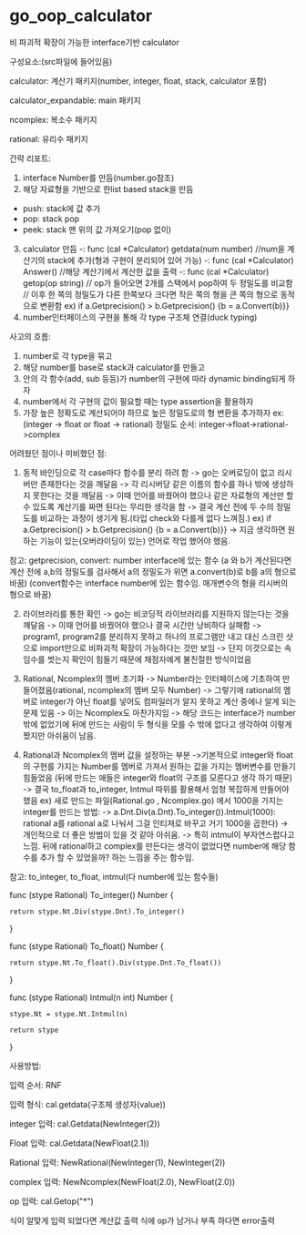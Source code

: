 # go_oop_calculator
비 파괴적 확장이 가능한 interface기반 calculator

구성요소:(src파일에 들어있음)

calculator: 계산기 패키지(number, integer, float, stack, calculator 포함)

calculator_expandable: main 패키지

ncomplex: 복소수 패키지

rational: 유리수 패키지


간략 리포트:
1. interface Number를 만듬(number.go참조)
2. 해당 자료형을 기반으로 한list based stack을 만듬
- push: stack에 값 추가
- pop: stack pop
- peek: stack 맨 위의 값 가져오기(pop 없이)
3. calculator 만듬
-: func (cal *Calculator) getdata(num number)
//num을 계산기의 stack에 추가(형과 구현이 분리되어 있어 가능)
-: func (cal *Calculator) Answer()
//해당 계산기에서 계산한 값을 출력
-: func (cal *Calculator) getop(op string)
// op가 들어오면 2개를 스택에서 pop하여 두 정밀도를 비교함
// 이후 한 쪽의 정밀도가 다른 한쪽보다 크다면 작은 쪽의 형을 큰 쪽의 형으로 동적으로 변환함
ex) if a.Getprecision() > b.Getprecision() {b = a.Convert(b)}}
4. number인터페이스의 구현을 통해 각 type 구조체 연결(duck typing)

사고의 흐름:
1. number로 각 type을 묶고
2. 해당 number를 base로 stack과 calculator를 만들고
3. 안의 각 함수(add, sub 등등)가 number의 구현에 따라 dynamic binding되게 하자
4. number에서 각 구현의 값이 필요할 때는 type assertion을 활용하자
5. 가장 높은 정확도로 계산되어야 하므로 높은 정밀도로의 형 변환을 추가하자
ex: (integer -> float or float -> rational)
정밀도 순서: integer->float->rational->complex

어려웠던 점이나 미비했던 점:
1. 동적 바인딩으로 각 case마다 함수를 분리 하려 함
-> go는 오버로딩이 없고 리시버만 존재한다는 것을 깨달음
-> 각 리시버당 같은 이름의 함수를 하나 밖에 생성하지 못한다는 것을 깨달음
-> 이때 언어를 바꿨어야 했으나 같은 자료형의 계산만 할 수 있도록 계산기를 짜면 된다는 무리한 생각을 함
-> 결국 계산 전에 두 수의 정밀도를 비교하는 과정이 생기게 됨.(타입 check와 다를게 없다 느껴짐.)
ex) if a.Getprecision() > b.Getprecision() {b = a.Convert(b)}} 
-> 지금 생각하면 원하는 기능이 있는(오버라이딩이 있는) 언어로 작업 했어야 했음.

참고: getprecision, convert: number interface에 있는 함수
(a 와 b가 계산된다면 계산 전에 a,b의 정밀도를 검사해서 a의 정밀도가 위면 a.convert(b)로 b를 a의 형으로 바꿈)
(convert함수는 interface number에 있는 함수임. 매개변수의 형을 리시버의 형으로 바꿈)

2. 라이브러리를 통한 확인
-> go는 비코딩적 라이브러리를 지원하지 않는다는 것을 깨달음
-> 이때 언어를 바꿨어야 했으나 결국 시간만 낭비하다 실패함
-> program1, program2를 분리하지 못하고 하나의 프로그램만 내고 대신 스크린 샷으로 import만으로 비파괴적 확장이 가능하다는 것만 보임
-> 단지 이것으로는 속임수를 썻는지 확인이 힘들기 때문에 채점자에게 불친절한 방식이었음

3. Rational, Ncomplex의 멤버 초기화
-> Number라는 인터페이스에 기초하여 만들어졌음(rational, ncomplex의 멤버 모두 Number)
-> 그렇기에 rational의 멤버로 integer가 아닌 float를 넣어도 컴파일러가 알지 못하고 계산 중에나 알게 되는 문제 있음 
-> 이는 Ncomplex도 마찬가지임
-> 해당 코드는 interface가 number밖에 없었기에 뒤에 만드는 사람이 두 형식을 모를 수 밖에 없다고 생각하여 이렇게 짰지만 아쉬움이 남음.

4. Rational과 Ncomplex의 멤버 값을 설정하는 부분
->기본적으로 integer와 float의 구현를 가지는 Number를 멤버로 가져서 원하는 값을 가지는 멤버변수를 만들기 힘들었음
(뒤에 만드는 애들은 integer와 float의 구조를 모른다고 생각 하기 때문)
-> 결국 to_float과 to_integer, Intmul 따위를 활용해서 엄청 복잡하게 만들어야 했음
ex) 새로 만드는 파일(Rational.go , Ncomplex.go) 에서 1000을 가지는 integer를 만드는 방법: 
-> a.Dnt.Div(a.Dnt).To_integer()).Intmul(1000): rational a를 rational a로 나눠서 그걸 인티져로 바꾸고 거기 1000을 곱한다)
-> 개인적으로 더 좋은 방법이 있을 것 같아 아쉬움. 
-> 특히 intmul이 부자연스럽다고 느낌. 뒤에 rational하고 complex를 만든다는 생각이 없었다면 number에 해당 함수를 추가 할 수 있었을까?
하는 느낌을 주는 함수임. 

참고: to_integer, to_float, intmul(다 number에 있는 함수들)

func (stype Rational) To_integer() Number {

	return stype.Nt.Div(stype.Dnt).To_integer()
 
}

func (stype Rational) To_float() Number {

	return stype.Nt.To_float().Div(stype.Dnt.To_float())
 
}

func (stype Rational) Intmul(n int) Number {

	stype.Nt = stype.Nt.Intmul(n)
 
	return stype
 
}

사용방법:

입력 순서: RNF

입력 형식: cal.getdata(구조체 생성자(value))

integer 입력: cal.Getdata(NewInteger(2))

Float 입력: cal.Getdata(NewFloat(2.1))

Rational 입력: NewRational(NewInteger(1), NewInteger(2))

complex 입력: NewNcomplex(NewFloat(2.0), NewFloat(2.0))

op 입력: cal.Getop("*")

식이 알맞게 입력 되었다면 계산값 출력
식에 op가 남거나 부족 하다면 error출력
